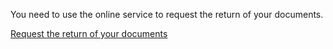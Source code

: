 You need to use the online service to request the return of your documents. 

[Request the return of your documents](https://www.gov.uk/visa-documents-returned)

